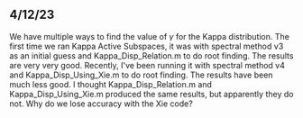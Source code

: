 ## 4/12/23
We have multiple ways to find the value of $\gamma$ for the Kappa distribution.
The first time we ran Kappa Active Subspaces, it was with spectral method v3 as an initial guess and Kappa_Disp_Relation.m to do root finding. The results are very very good.
Recently, I've been running it with spectral method v4 and Kappa_Disp_Using_Xie.m to do root finding. The results have been much less good.
I thought Kappa_Disp_Relation.m and Kappa_Disp_Using_Xie.m produced the same results, but apparently they do not. Why do we lose accuracy with the Xie code?
